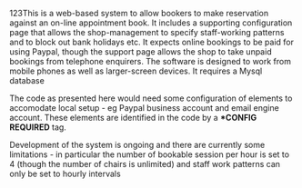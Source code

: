 <p>123This is a web-based system to allow bookers to make reservation against an on-line appointment book. It includes a supporting configuration page that allows the shop-management to specify staff-working patterns and to block out bank holidays etc. It expects online bookings to be paid for using Paypal, though the support page allows the shop to take unpaid bookings from telephone enquirers. The software is designed to work from mobile phones as well as larger-screen devices. It requires a Mysql database</p>

<p>The code as presented here would need some configuration of elements to accomodate local setup - eg Paypal business account and email engine account. These elements are identified in the code by a <strong>*CONFIG REQUIRED</strong> tag.</p>

<p>Development of the system is ongoing and there are currently some limitations - in particular the number of bookable session per hour is set to 4 (though the number of chairs is unlimited) and staff work patterns can only be set to hourly intervals</p>
